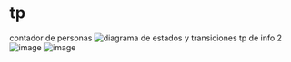 # tp
contador de personas
![diagrama de estados y transiciones tp  de info 2](https://github.com/juanalain97/tp/assets/145404492/0972af38-20ed-4af5-ab94-f5802d366f13)
![image](https://github.com/juanalain97/tp/assets/145404492/e62cc6d8-e7ae-4d2f-a590-f8b1974845d1)
![image](https://github.com/juanalain97/tp/assets/145404492/bade27c2-e8bd-4cfb-858e-98885f7ee60e)
